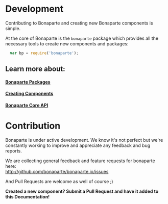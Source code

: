 # Development

Contributing to Bonaparte and creating new Bonaparte components is simple.

At the core of Bonaparte is the `bonaparte` package which provides all the necessary tools to create new components and packages:

```javascript
  var bp = require('bonaparte');
```

## Learn more about:

#### [Bonaparte Packages](getting-started/index.md)
#### [Creating Components](components/index.md)
#### [Bonaparte Core API](themes/index.md)


# Contribution

Bonaparte is under active development. 
We know it's not perfect but we're constantly working to improve and appreciate any feedback and bug reports.

We are collecting general feedback and feature requests for bonaparte here:<br>
http://github.com/bonaparte/bonaparte.io/issues

And Pull Requests are welcome as well of course ;)

**Created a new component? Submit a Pull Request and have it added to this Documentation!**
